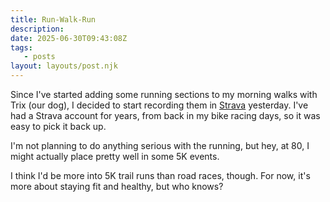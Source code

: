 ```yaml
---
title: Run-Walk-Run
description:
date: 2025-06-30T09:43:08Z
tags:
   - posts
layout: layouts/post.njk
---
```


Since I've started adding some running sections to my morning walks with Trix (our dog), I decided to start recording them in [Strava](https://www.strava.com/) yesterday. I've had a Strava account for years, from back in my bike racing days, so it was easy to pick it back up.

I'm not planning to do anything serious with the running, but hey, at 80, I might actually place pretty well in some 5K events.

I think I'd be more into 5K trail runs than road races, though. For now, it's more about staying fit and healthy, but who knows?